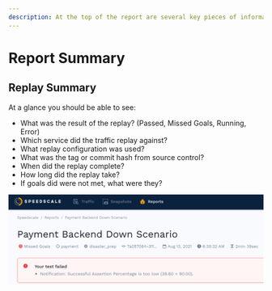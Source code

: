 ```yaml
---
description: At the top of the report are several key pieces of information.
---
```


# Report Summary

## Replay Summary <a href="#replay-summary" id="replay-summary"></a>

At a glance you should be able to see:

* What was the result of the replay? (Passed, Missed Goals, Running, Error)
* Which service did the traffic replay against?
* What replay configuration was used?
* What was the tag or commit hash from source control?
* When did the replay complete?
* How long did the replay take?
* If goals did were not met, what were they?

![Summary](<../../.gitbook/assets/Screen Shot 2021-08-13 at 11.38.53 AM.png>)
